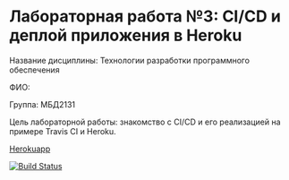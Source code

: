 # Лабораторная работа №3: CI/CD и деплой приложения в Heroku

Название дисциплины: Технологии разработки программного обеспечения

ФИО: 

Группа: МБД2131

Цель лабораторной работы: знакомство с CI/CD и его реализацией на примере Travis CI и Heroku.

[Herokuapp](https://user-api-test-v2.herokuapp.com/api/v1/status)

[![Build Status](https://app.travis-ci.com/simple-user-tt/lab3.svg?branch=master)](https://app.travis-ci.com/simple-user-tt/lab3)
